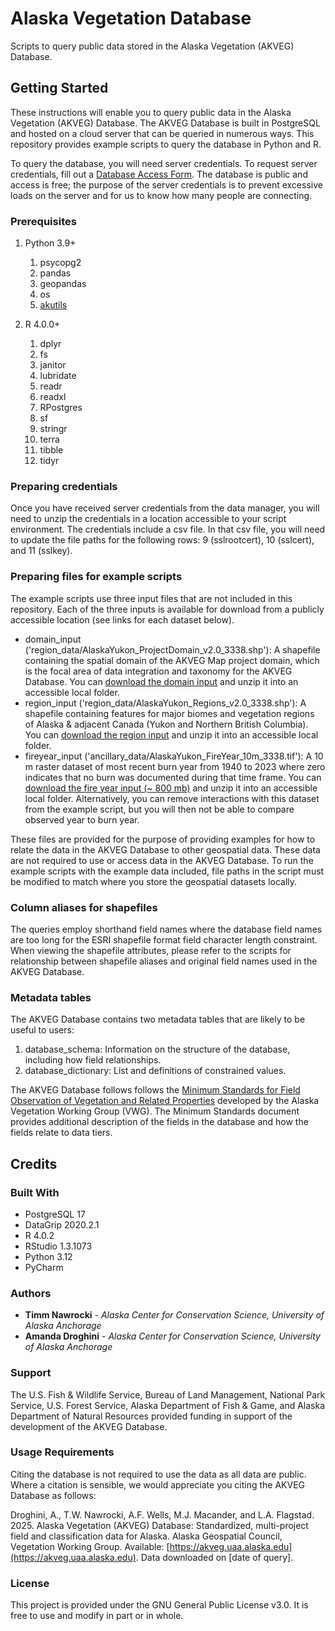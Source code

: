 # Alaska Vegetation Database
Scripts to query public data stored in the Alaska Vegetation (AKVEG) Database.

## Getting Started

These instructions will enable you to query public data in the Alaska Vegetation (AKVEG) Database. The AKVEG Database is built in PostgreSQL and hosted on a cloud server that can be queried in numerous ways. This repository provides example scripts to query the database in Python and R.

To query the database, you will need server credentials. To request server credentials, fill out a 
[Database Access Form](https://akveg.uaa.alaska.edu/request-access/). The database is public and 
access is free; the purpose of the server credentials is to prevent excessive loads on the server and for us to know 
how many people are connecting.

### Prerequisites
1. Python 3.9+
   1. psycopg2
   2. pandas
   3. geopandas
   4. os
   5. [akutils](https://github.com/accs-uaa/akutils)

2. R 4.0.0+
   1. dplyr
   2. fs
   3. janitor
   4. lubridate
   5. readr
   6. readxl
   7. RPostgres
   8. sf
   9. stringr
   10. terra
   11. tibble
   12. tidyr


### Preparing credentials

Once you have received server credentials from the data manager, you will need to unzip the credentials in a location accessible to your script environment. The credentials include a csv file. In that csv file, you will need to update the file paths for the following rows: 9 (sslrootcert), 10 (sslcert), and 11 (sslkey).

### Preparing files for example scripts

The example scripts use three input files that are not included in this repository. Each of the three inputs is available for download from a publicly accessible location (see links for each dataset below).

- domain_input ('region_data/AlaskaYukon_ProjectDomain_v2.0_3338.shp'): A shapefile containing the spatial domain of the AKVEG Map project domain, which is the focal area of data integration and taxonomy for the AKVEG Database. You can [download the domain input](https://storage.googleapis.com/akveg-public/AlaskaYukon_ProjectDomain_v2.0_3338.zip) and unzip it into an accessible local folder.
- region_input ('region_data/AlaskaYukon_Regions_v2.0_3338.shp'): A shapefile containing features for major biomes and vegetation regions of Alaska & adjacent Canada (Yukon and Northern British Columbia). You can [download the region input](https://storage.googleapis.com/akveg-public/AlaskaYukon_Regions_v2.0_3338.zip) and unzip it into an accessible local folder.
- fireyear_input ('ancillary_data/AlaskaYukon_FireYear_10m_3338.tif'): A 10 m raster dataset of most recent burn year from 1940 to 2023 where zero indicates that no burn was documented during that time frame. You can [download the fire year input (~ 800 mb)](https://storage.googleapis.com/akveg-public/AlaskaYukon_FireYear_10m_3338.zip) and unzip it into an accessible local folder. Alternatively, you can remove interactions with this dataset from the example script, but you will then not be able to compare observed year to burn year.

These files are provided for the purpose of providing examples for how to relate the data in the AKVEG Database to other geospatial data. These data are not required to use or access data in the AKVEG Database. To run the example scripts with the example data included, file paths in the script must be modified to match where you store the geospatial datasets locally.  

### Column aliases for shapefiles

The queries employ shorthand field names where the database field names are too long for the ESRI shapefile format field character length constraint. When viewing the shapefile attributes, please refer to the scripts for relationship between shapefile aliases and original field names used in the AKVEG Database.

### Metadata tables

The AKVEG Database contains two metadata tables that are likely to be useful to users:

1. database_schema: Information on the structure of the database, including how field relationships.
2. database_dictionary: List and definitions of constrained values.

The AKVEG Database follows follows the [Minimum Standards for Field Observation of Vegetation and Related Properties](https://agc-vegetation-soa-dnr.hub.arcgis.com/documents/817be3b0405a42aea91cee0b92d77f98/explore) developed by the Alaska Vegetation Working Group (VWG). The Minimum Standards document provides additional description of the fields in the database and how the fields relate to data tiers.
## Credits

### Built With
* PostgreSQL 17
* DataGrip 2020.2.1
* R 4.0.2
* RStudio 1.3.1073
* Python 3.12
* PyCharm

### Authors

* **Timm Nawrocki** - *Alaska Center for Conservation Science, University of Alaska Anchorage*
* **Amanda Droghini** - *Alaska Center for Conservation Science, University of Alaska Anchorage*

### Support

The U.S. Fish & Wildlife Service, Bureau of Land Management, National Park Service, U.S. Forest Service, Alaska Department of Fish & Game, and Alaska Department of Natural Resources provided funding in support of the development of the AKVEG Database.

### Usage Requirements

Citing the database is not required to use the data as all data are public. Where a citation is sensible, we would appreciate you citing the AKVEG Database as follows:

Droghini, A., T.W. Nawrocki, A.F. Wells, M.J. Macander, and L.A. Flagstad. 2025. Alaska Vegetation (AKVEG) Database: Standardized, multi-project field and classification data for Alaska. Alaska Geospatial Council, Vegetation Working Group. Available: [https://akveg.uaa.alaska.edu](https://akveg.uaa.alaska.edu). Data downloaded on [date of query].

### License

This project is provided under the GNU General Public License v3.0. It is free to use and modify in part or in whole.
